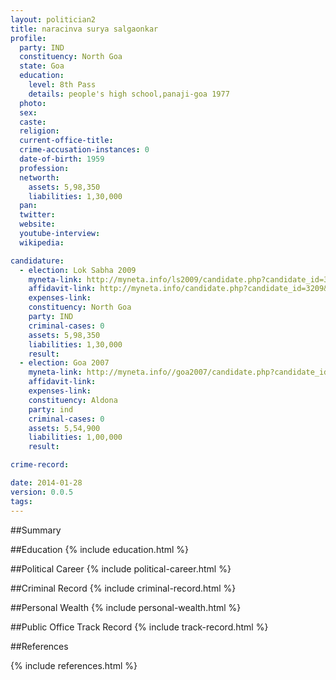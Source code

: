 ```yaml
---
layout: politician2
title: naracinva surya salgaonkar
profile: 
  party: IND
  constituency: North Goa
  state: Goa
  education: 
    level: 8th Pass
    details: people's high school,panaji-goa 1977
  photo: 
  sex: 
  caste: 
  religion: 
  current-office-title: 
  crime-accusation-instances: 0
  date-of-birth: 1959
  profession: 
  networth: 
    assets: 5,98,350
    liabilities: 1,30,000
  pan: 
  twitter: 
  website: 
  youtube-interview: 
  wikipedia: 

candidature: 
  - election: Lok Sabha 2009
    myneta-link: http://myneta.info/ls2009/candidate.php?candidate_id=3209
    affidavit-link: http://myneta.info/candidate.php?candidate_id=3209&scan=original
    expenses-link: 
    constituency: North Goa 
    party: IND
    criminal-cases: 0
    assets: 5,98,350
    liabilities: 1,30,000
    result:  
  - election: Goa 2007
    myneta-link: http://myneta.info//goa2007/candidate.php?candidate_id=83
    affidavit-link: 
    expenses-link: 
    constituency: Aldona 
    party: ind
    criminal-cases: 0
    assets: 5,54,900
    liabilities: 1,00,000
    result:  

crime-record: 

date: 2014-01-28
version: 0.0.5
tags: 
---
```

##Summary


##Education
{% include education.html %}


##Political Career
{% include political-career.html %}


##Criminal Record
{% include criminal-record.html %}


##Personal Wealth
{% include personal-wealth.html %}


##Public Office Track Record
{% include track-record.html %}


##References


{% include references.html %}